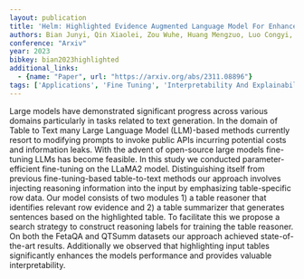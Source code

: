 ```yaml
---
layout: publication
title: 'Helm: Highlighted Evidence Augmented Language Model For Enhanced Table-to-text Generation'
authors: Bian Junyi, Qin Xiaolei, Zou Wuhe, Huang Mengzuo, Luo Congyi, Zhang Ke, Zhang Weidong
conference: "Arxiv"
year: 2023
bibkey: bian2023highlighted
additional_links:
  - {name: "Paper", url: "https://arxiv.org/abs/2311.08896"}
tags: ['Applications', 'Fine Tuning', 'Interpretability And Explainability', 'Language Modeling', 'Pretraining Methods', 'Prompting', 'Reinforcement Learning', 'Tools', 'Training Techniques']
---
```

Large models have demonstrated significant progress across various domains particularly in tasks related to text generation. In the domain of Table to Text many Large Language Model (LLM)-based methods currently resort to modifying prompts to invoke public APIs incurring potential costs and information leaks. With the advent of open-source large models fine-tuning LLMs has become feasible. In this study we conducted parameter-efficient fine-tuning on the LLaMA2 model. Distinguishing itself from previous fine-tuning-based table-to-text methods our approach involves injecting reasoning information into the input by emphasizing table-specific row data. Our model consists of two modules 1) a table reasoner that identifies relevant row evidence and 2) a table summarizer that generates sentences based on the highlighted table. To facilitate this we propose a search strategy to construct reasoning labels for training the table reasoner. On both the FetaQA and QTSumm datasets our approach achieved state-of-the-art results. Additionally we observed that highlighting input tables significantly enhances the models performance and provides valuable interpretability.
